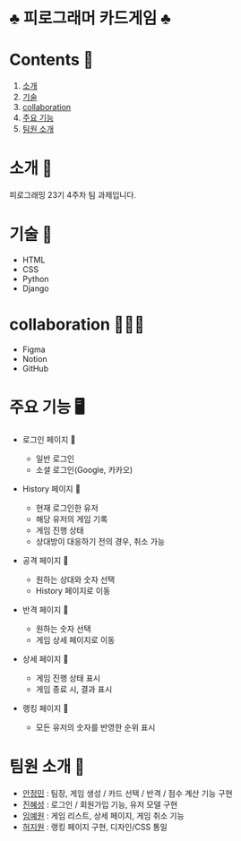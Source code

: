 # ♣️ 피로그래머 카드게임 ♣️





# Contents 📝
1. [소개](#소개-)
2. [기술](#기술-)
3. [collaboration](#collaboration-)
4. [주요 기능](#주요-기능-%EF%B8%8F)
5. [팀원 소개](#팀원-소개-)




# 소개 🍉
피로그래밍 23기 4주차 팀 과제입니다.




# 기술 🔧
+ HTML
+ CSS
+ Python
+ Django




# collaboration 👨🏻‍💻
+ Figma
+ Notion
+ GitHub




# 주요 기능 🖥️
+ 로그인 페이지 🧾
  - 일반 로그인
  - 소셜 로그인(Google, 카카오)
 

+ History 페이지 🧾
  - 현재 로그인한 유저
  - 해당 유저의 게임 기록
  - 게임 진행 상태
  - 상대방이 대응하기 전의 경우, 취소 가능
 
  
+ 공격 페이지 🧾
  - 원하는 상대와 숫자 선택
  - History 페이지로 이동


+ 반격 페이지 🧾
  - 원하는 숫자 선택
  - 게임 상세 페이지로 이동
 
    
+ 상세 페이지 🧾
  - 게임 진행 상태 표시
  - 게임 종료 시, 결과 표시
 

+ 랭킹 페이지 🧾
  - 모든 유저의 숫자를 반영한 순위 표시




# 팀원 소개 🌱
+ [안정민](https://github.com/Dev-Anniee) : 팀장, 게임 생성 / 카드 선택 / 반격 / 점수 계산 기능 구현
+ [진혜성](https://github.com/Jinecastle03) : 로그인 / 회원가입 기능, 유저 모델 구현
+ [임예원](https://github.com/Yewonlim-04) : 게임 리스트, 상세 페이지, 게임 취소 기능
+ [허지원](https://github.com/jwheo22) : 랭킹 페이지 구현, 디자인/CSS 통일

